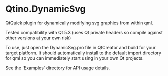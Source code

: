 Qtino.DynamicSvg
==========

QtQuick plugin for dynamically modifying svg graphics from within qml.

Tested compatibility with Qt 5.3 (uses Qt private headers so compile against other versions at your own risk)

To use, just open the DynamicSvg.pro file in QtCreator and build for your target platform. It should automatically install to the default import directory for qml so you can immediately start using in your own Qt projects.

See the 'Examples' directory for API usage details.
